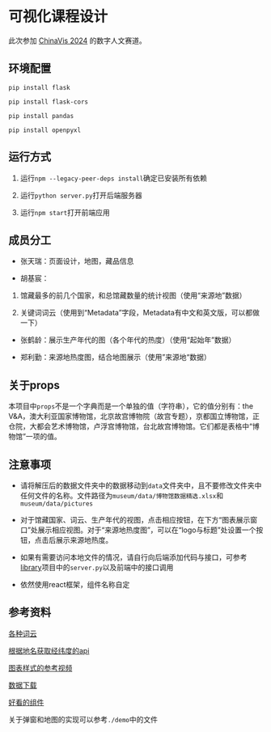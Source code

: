 # 可视化课程设计

此次参加 [ChinaVis 2024](https://chinavis.org/2024/challenge.html) 的数字人文赛道。

## 环境配置

`pip install flask`

`pip install flask-cors`

`pip install pandas`

`pip install openpyxl`

## 运行方式

1. 运行`npm --legacy-peer-deps install`确定已安装所有依赖

2. 运行`python server.py`打开后端服务器

3. 运行`npm start`打开前端应用

## 成员分工

- 张天瑞：页面设计，地图，藏品信息

- 胡基宸：

1. 馆藏最多的前几个国家，和总馆藏数量的统计视图（使用“来源地”数据）

2. 关键词词云（使用到“Metadata”字段，Metadata有中文和英文版，可以都做一下）

- 张鹤龄：展示生产年代的图（各个年代的热度）（使用“起始年”数据）

- 郑利勤：来源地热度图，结合地图展示（使用”来源地“数据）

## 关于props

本项目中`props`不是一个字典而是一个单独的值（字符串），它的值分别有：the V&A，澳大利亚国家博物馆，北京故宫博物院（故宫专题），京都国立博物馆，正仓院，大都会艺术博物馆，卢浮宫博物馆，台北故宫博物馆。它们都是表格中“博物馆”一项的值。

## 注意事项

- 请将解压后的数据文件夹中的数据移动到`data`文件夹中，且不要修改文件夹中任何文件的名称。文件路径为`museum/data/博物馆数据精选.xlsx`和`museum/data/pictures`

- 对于馆藏国家、词云、生产年代的视图，点击相应按钮，在下方“图表展示窗口”处展示相应视图。对于“来源地热度图”，可以在“logo与标题”处设置一个按钮，点击后展示来源地热度。

- 如果有需要访问本地文件的情况，请自行向后端添加代码与接口，可参考[library](https://github.com/CodemanRichard/library)项目中的`server.py`以及前端中的接口调用

- 依然使用react框架，组件名称自定

## 参考资料

[各种词云](https://zhuanlan.zhihu.com/p/640814001)

[根据地名获取经纬度的api](https://positionstack.com/)

[图表样式的参考视频](https://www.bilibili.com/video/BV19p4y1w7dH/?vd_source=60f6847f59e6e86038eb1f8d8f799383)

[数据下载](https://jbox.sjtu.edu.cn/l/21OYOI)

[好看的组件](https://ant.design/index-cn)

关于弹窗和地图的实现可以参考`./demo`中的文件
